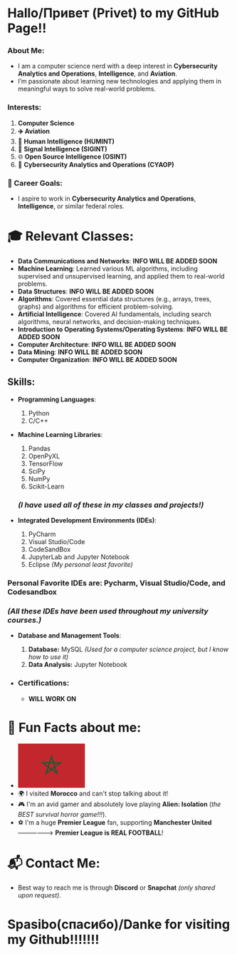 # Hallo/Привет (Privet) to my GitHub Page!!

### About Me:
- I am a computer science nerd with a deep interest in **Cybersecurity Analytics and Operations**, **Intelligence**, and **Aviation**.
- I’m passionate about learning new technologies and applying them in meaningful ways to solve real-world problems.

### Interests:
1. **Computer Science**
2. **✈️ Aviation**
3. 🧠 **Human Intelligence (HUMINT)**
4. 📡 **Signal Intelligence (SIGINT)**
5. 🌐 **Open Source Intelligence (OSINT)**
6. 🔐 **Cybersecurity Analytics and Operations (CYAOP)**

### 🎯 Career Goals:
- I aspire to work in **Cybersecurity Analytics and Operations**, **Intelligence**, or similar federal roles.

# 🎓 Relevant Classes:
- **Data Communications and Networks**: **INFO WILL BE ADDED SOON**
- **Machine Learning**: Learned various ML algorithms, including supervised and unsupervised learning, and applied them to real-world problems.
- **Data Structures**: **INFO WILL BE ADDED SOON**
- **Algorithms**: Covered essential data structures (e.g., arrays, trees, graphs) and algorithms for efficient problem-solving.
- **Artificial Intelligence**: Covered AI fundamentals, including search algorithms, neural networks, and decision-making techniques.
- **Introduction to Operating Systems/Operating Systems**: **INFO WILL BE ADDED SOON**
- **Computer Architecture**: **INFO WILL BE ADDED SOON**
- **Data Mining**: **INFO WILL BE ADDED SOON**
- **Computer Organization**: **INFO WILL BE ADDED SOON**

## Skills:
- **Programming Languages**:
  1. Python
  2. C/C++

- **Machine Learning Libraries**:
  1. Pandas
  2. OpenPyXL
  3. TensorFlow
  4. SciPy
  5. NumPy
  6. Scikit-Learn

  ### *(I have used all of these in my classes and projects!)*

- **Integrated Development Environments (IDEs)**:
  1. PyCharm
  2. Visual Studio/Code
  3. CodeSandBox
  4. JupyterLab and Jupyter Notebook
  5. Eclipse *(My personal least favorite)*
### Personal Favorite IDEs are: Pycharm, Visual Studio/Code, and Codesandbox


  ### *(All these IDEs have been used throughout my university courses.)*

- **Database and Management Tools**:
  1. **Database:** MySQL *(Used for a computer science project, but I know how to use it)*
  2. **Data Analysis:** Jupyter Notebook


- ### Certifications:
  - **WILL WORK ON**

# 🌟 Fun Facts about me:
- <img src="https://github.com/HydraCommander23/AboutMe-/raw/main/Morocco%20Flag.png" width="150">
- 🌍 I visited **Morocco** and can't stop talking about it!
- 🎮 I'm an avid gamer and absolutely love playing **Alien: Isolation** (*the BEST survival horror game!!!*).
- ⚽ I'm a huge **Premier League** fan, supporting **Manchester United** ——————> **Premier League is REAL FOOTBALL**!

# 📬 Contact Me:
- Best way to reach me is through **Discord** or **Snapchat** *(only shared upon request)*.

# **Spasibo(спасибо)/Danke for visiting my Github!!!!!!!**


<!---
HydraCommander23/HydraCommander23 is a ✨ special ✨ repository because its `README.md` (this file) appears on your GitHub profile.
You can click the Preview link to take a look at your changes.
--->
